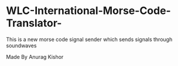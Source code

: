 # WLC-International-Morse-Code-Translator-
This is a new morse code signal sender which sends signals through soundwaves





Made By Anurag Kishor 
